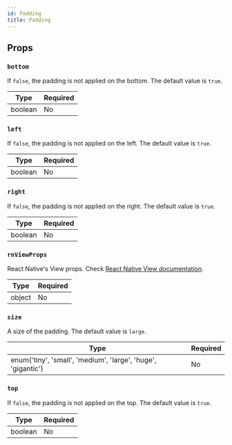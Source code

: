 ```yaml
---
id: Padding
title: Padding
---
```


## Props

### `bottom`

If `false`, the padding is not applied on the bottom. The default value is `true`.

| Type    | Required |
| --------| -------- |
| boolean | No       |

### `left`

If `false`, the padding is not applied on the left. The default value is `true`.

| Type    | Required |
| --------| -------- |
| boolean | No       |

### `right`

If `false`, the padding is not applied on the right. The default value is `true`.

| Type    | Required |
| --------| -------- |
| boolean | No       |

### `rnViewProps`

React Native's View props. Check [React Native View documentation](https://reactnative.dev/docs/view#props).

| Type   | Required |
| -------| -------- |
| object | No       |

### `size`

A size of the padding. The default value is `large`.

| Type                                                         | Required |
| -------------------------------------------------------------| -------- |
| enum('tiny', 'small', 'medium', 'large', 'huge', 'gigantic') | No       |

### `top`

If `false`, the padding is not applied on the top. The default value is `true`.

| Type    | Required |
| --------| -------- |
| boolean | No       |
